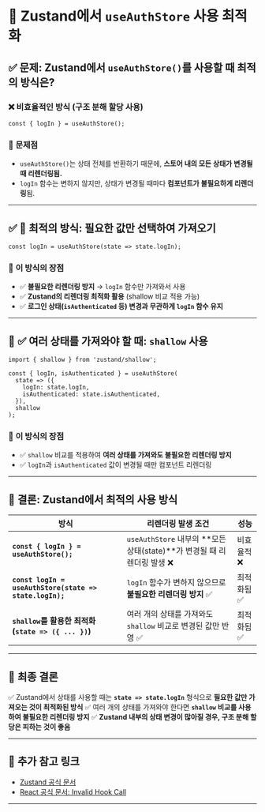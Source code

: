 # 🚀 Zustand에서 `useAuthStore` 사용 최적화

## ✅ **문제: Zustand에서 `useAuthStore()`를 사용할 때 최적의 방식은?**

### ❌ **비효율적인 방식 (구조 분해 할당 사용)**
```tsx
const { logIn } = useAuthStore();
```
### 🚨 **문제점**
- `useAuthStore()`는 상태 전체를 반환하기 때문에, **스토어 내의 모든 상태가 변경될 때 리렌더링됨.**
- `logIn` 함수는 변하지 않지만, 상태가 변경될 때마다 **컴포넌트가 불필요하게 리렌더링**됨.

---

## ✅ **🚀 최적의 방식: 필요한 값만 선택하여 가져오기**
```tsx
const logIn = useAuthStore(state => state.logIn);
```
### 🎯 **이 방식의 장점**
- ✅ **불필요한 리렌더링 방지** → `logIn` 함수만 가져와서 사용
- ✅ **Zustand의 리렌더링 최적화 활용** (shallow 비교 적용 가능)
- ✅ **로그인 상태(`isAuthenticated` 등) 변경과 무관하게 `logIn` 함수 유지**

---

## 📌 **✅ 여러 상태를 가져와야 할 때: `shallow` 사용**
```tsx
import { shallow } from 'zustand/shallow';

const { logIn, isAuthenticated } = useAuthStore(
  state => ({
    logIn: state.logIn,
    isAuthenticated: state.isAuthenticated,
  }),
  shallow
);
```
### 🎯 **이 방식의 장점**
- ✅ `shallow` 비교를 적용하여 **여러 상태를 가져와도 불필요한 리렌더링 방지**
- ✅ `logIn`과 `isAuthenticated` 값이 변경될 때만 컴포넌트 리렌더링

---

## 🚀 **결론: Zustand에서 최적의 사용 방식**
| 방식 | 리렌더링 발생 조건 | 성능 |
|------|------------------|------|
| **`const { logIn } = useAuthStore();`** | `useAuthStore` 내부의 **모든 상태(state)**가 변경될 때 리렌더링 발생 ❌ | 비효율적 ❌ |
| **`const logIn = useAuthStore(state => state.logIn);`** | `logIn` 함수가 변하지 않으므로 **불필요한 리렌더링 방지** ✅ | 최적화됨 ✅ |
| **`shallow`를 활용한 최적화 (`state => ({ ... })`)** | 여러 개의 상태를 가져와도 `shallow` 비교로 변경된 값만 반영 ✅ | 최적화됨 ✅ |

---

## 🎯 **최종 결론**
✅ Zustand에서 상태를 사용할 때는 **`state => state.logIn`** 형식으로 **필요한 값만 가져오는 것이 최적화된 방식**
✅ 여러 개의 상태를 가져와야 한다면 **`shallow` 비교를 사용하여 불필요한 리렌더링 방지**
✅ **Zustand 내부의 상태 변경이 많아질 경우, 구조 분해 할당은 피하는 것이 좋음**

---

## 📌 **추가 참고 링크**
- [Zustand 공식 문서](https://docs.pmnd.rs/zustand/getting-started/introduction)
- [React 공식 문서: Invalid Hook Call](https://react.dev/learn/preserving-and-resetting-state)

---
